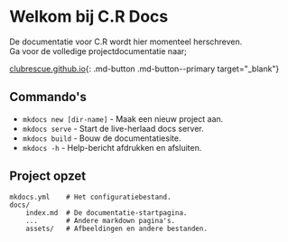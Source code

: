 # Welkom bij C.R Docs

De documentatie voor C.R wordt hier momenteel herschreven.  
Ga voor de volledige projectdocumentatie naar;

[clubrescue.github.io](https://clubrescue.github.io){: .md-button .md-button--primary target="_blank"}

## Commando's

* `mkdocs new [dir-name]` - Maak een nieuw project aan.
* `mkdocs serve` - Start de live-herlaad docs server.
* `mkdocs build` - Bouw de documentatiesite.
* `mkdocs -h` - Help-bericht afdrukken en afsluiten.

## Project opzet

    mkdocs.yml    # Het configuratiebestand.
    docs/
        index.md  # De documentatie-startpagina.
        ...       # Andere markdown pagina's.
        assets/	  # Afbeeldingen en andere bestanden.